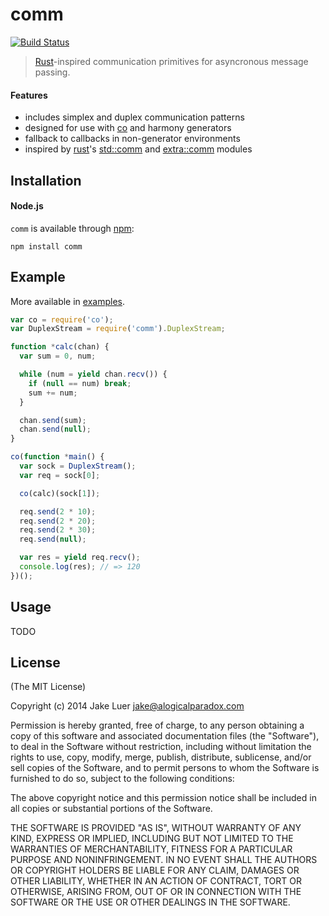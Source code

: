 # comm

[![Build Status](https://travis-ci.org/logicalparadox/comm.png?branch=master)](https://travis-ci.org/logicalparadox/comm)

> [Rust](http://rust-lang.org/)-inspired communication primitives for asyncronous message passing.

#### Features

- includes simplex and duplex communication patterns
- designed for use with [co](https://github.com/visionmedia/co) and harmony generators
- fallback to callbacks in non-generator environments
- inspired by [rust](http://rust-lang.org)'s [std::comm](http://static.rust-lang.org/doc/master/std/comm/index.html) and 
[extra::comm](http://static.rust-lang.org/doc/master/extra/comm/index.html) modules

## Installation

#### Node.js

`comm` is available through [npm](http://npmjs.org):

    npm install comm

## Example

More available in [examples](./examples/).

```js
var co = require('co');
var DuplexStream = require('comm').DuplexStream;

function *calc(chan) {
  var sum = 0, num;

  while (num = yield chan.recv()) {
    if (null == num) break;
    sum += num;
  }

  chan.send(sum);
  chan.send(null);
}

co(function *main() {
  var sock = DuplexStream();
  var req = sock[0];

  co(calc)(sock[1]);

  req.send(2 * 10);
  req.send(2 * 20);
  req.send(2 * 30);
  req.send(null);

  var res = yield req.recv();
  console.log(res); // => 120
})();
```

## Usage

TODO

## License

(The MIT License)

Copyright (c) 2014 Jake Luer <jake@alogicalparadox.com>

Permission is hereby granted, free of charge, to any person obtaining a copy
of this software and associated documentation files (the "Software"), to deal
in the Software without restriction, including without limitation the rights
to use, copy, modify, merge, publish, distribute, sublicense, and/or sell
copies of the Software, and to permit persons to whom the Software is
furnished to do so, subject to the following conditions:

The above copyright notice and this permission notice shall be included in
all copies or substantial portions of the Software.

THE SOFTWARE IS PROVIDED "AS IS", WITHOUT WARRANTY OF ANY KIND, EXPRESS OR
IMPLIED, INCLUDING BUT NOT LIMITED TO THE WARRANTIES OF MERCHANTABILITY,
FITNESS FOR A PARTICULAR PURPOSE AND NONINFRINGEMENT. IN NO EVENT SHALL THE
AUTHORS OR COPYRIGHT HOLDERS BE LIABLE FOR ANY CLAIM, DAMAGES OR OTHER
LIABILITY, WHETHER IN AN ACTION OF CONTRACT, TORT OR OTHERWISE, ARISING FROM,
OUT OF OR IN CONNECTION WITH THE SOFTWARE OR THE USE OR OTHER DEALINGS IN
THE SOFTWARE.
